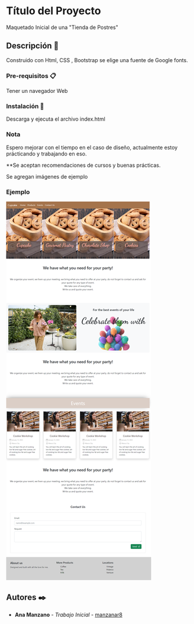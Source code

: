 # Título del Proyecto

Maquetado Inicial de una "Tienda de Postres"

## Descripción 🚀

Construido con Html, CSS , Bootstrap se elige una fuente de Google fonts.

### Pre-requisitos 📋

Tener un navegador Web

### Instalación 🔧

Descarga y ejecuta el archivo index.html

### Nota
Espero mejorar con el tiempo en el caso de diseño, actualmente estoy prácticando y trabajando en eso.

**Se aceptan recomendaciones de cursos y buenas prácticas.

Se agregan imágenes de ejemplo

### Ejemplo 

![alt tag](https://github.com/manzanar8/Maquetados/blob/main/cupcake/Cupcake_WOW.png) 


## Autores ✒️

* **Ana Manzano** - *Trabajo Inicial* - [manzanar8](https://github.com/manzanar8)





